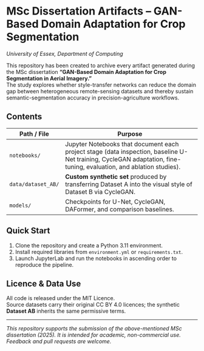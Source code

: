 # MSc Dissertation Artifacts – GAN-Based Domain Adaptation for Crop Segmentation  
*University of Essex, Department of Computing*

This repository has been created to archive every artifact generated during the MSc dissertation **“GAN-Based Domain Adaptation for Crop Segmentation in Aerial Imagery.”**  
The study explores whether style-transfer networks can reduce the domain gap between heterogeneous remote-sensing datasets and thereby sustain semantic-segmentation accuracy in precision-agriculture workflows.

## Contents
| Path / File | Purpose |
|-------------|---------|
| `notebooks/` | Jupyter Notebooks that document each project stage (data inspection, baseline U-Net training, CycleGAN adaptation, fine-tuning, evaluation, and ablation studies). |
| `data/dataset_AB/` | **Custom synthetic set** produced by transferring Dataset A into the visual style of Dataset B via CycleGAN. |
| `models/` | Checkpoints for U-Net, CycleGAN, DAFormer, and comparison baselines. |

## Quick Start
1. Clone the repository and create a Python 3.11 environment.  
2. Install required libraries from `environment.yml` or `requirements.txt`.  
3. Launch JupyterLab and run the notebooks in ascending order to reproduce the pipeline.

## Licence & Data Use
All code is released under the MIT Licence.  
Source datasets carry their original CC BY 4.0 licences; the synthetic **Dataset AB** inherits the same permissive terms.

---

*This repository supports the submission of the above-mentioned MSc dissertation (2025). It is intended for academic, non-commercial use. Feedback and pull requests are welcome.*
